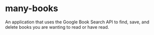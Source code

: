 # many-books
An application that uses the Google Book Search API to find, save, and delete books you are wanting to read or have read.
